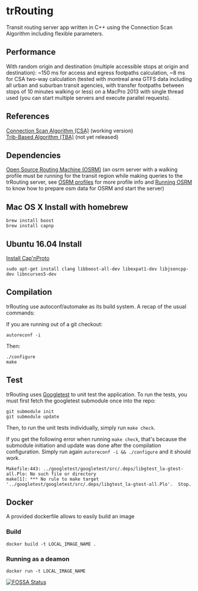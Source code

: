 # trRouting
Transit routing server app written in C++ using the Connection Scan Algorithm including flexible parameters.

## Performance
With random origin and destination (multiple accessible stops at origin and destination): ~150 ms for access and egress footpaths calculation, ~8 ms for CSA two-way calculation (tested with montreal area GTFS data including all urban and suburban transit agencies, with transfer footpaths between stops of 10 minutes walking or less) on a MacPro 2013 with single thread used (you can start multiple servers and execute parallel requests).

## References
[Connection Scan Algorithm (CSA)][1] (working version)  
[Trib-Based Algorithm (TBA)][2] (not yet released)

## Dependencies
[Open Source Routing Machine (OSRM)][3] (an osrm server with a walking profile must be running for the transit region while making queries to the trRouting server, see [OSRM profiles][5] for more profile info and [Running OSRM][6] to know how to prepare osm data for OSRM and start the server)

[1]: http://i11www.iti.uni-karlsruhe.de/extra/publications/dpsw-isftr-13.pdf "Intriguingly Simple and Fast Transit Routing"
[2]: https://arxiv.org/pdf/1504.07149v2.pdf "Trip-Based Public Transit Routing"
[3]: https://github.com/Project-OSRM/osrm-backend/ "Open Source Routing Machine Github Repository"
[4]: https://github.com/Project-OSRM/osrm-backend/wiki "OSRM Wiki"
[5]: https://github.com/Project-OSRM/osrm-backend/blob/master/docs/profiles.md "OSRM profiles"
[6]: https://github.com/Project-OSRM/osrm-backend/wiki/Running-OSRM "Running OSRM"

## Mac OS X Install with homebrew
```
brew install boost
brew install capnp
```

## Ubuntu 16.04 Install

[Install Cap'nProto](https://capnproto.org/install.html)
```
sudo apt-get install clang libboost-all-dev libexpat1-dev libjsoncpp-dev libncurses5-dev
```

## Compilation
trRouting use autoconf/automake as its build system. A recap of the usual commands: 

If you are running out of a git checkout: 
```
autoreconf -i
```

Then: 
```
./configure
make
```

## Test

trRouting uses [Googletest](https://github.com/google/googletest) to unit test the application. To run the tests, you must first fetch the googletest submodule once into the repo:

```
git submodule init
git submodule update
```

Then, to run the unit tests individually, simply run `make check`.

If you get the following error when running `make check`, that's because the submodule initiation and update was done after the compilation configuration. Simply run again `autoreconf -i && ./configure` and it should work.

```
Makefile:443: ../googletest/googletest/src/.deps/libgtest_la-gtest-all.Plo: No such file or directory
make[1]: *** No rule to make target '../googletest/googletest/src/.deps/libgtest_la-gtest-all.Plo'.  Stop.
```


## Docker
A provided dockerfile allows to easily build an image

### Build
`docker build -t LOCAL_IMAGE_NAME .`

### Running as a deamon
`docker run -t LOCAL_IMAGE_NAME`


[![FOSSA Status](https://app.fossa.io/api/projects/git%2Bgithub.com%2Fkaligrafy%2FtrRouting.svg?type=large)](https://app.fossa.io/projects/git%2Bgithub.com%2Fkaligrafy%2FtrRouting?ref=badge_large)
